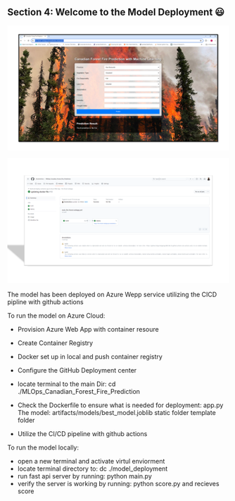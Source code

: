 ## Section 4: Welcome to the Model Deployment :smiley:
![alt text](../snapshots/website.png)


![alt text](../snapshots/cicd.png)

The model has been deployed on Azure Wepp service utilizing the CICD pipline with github actions 

To run the model on Azure Cloud:
- Provision Azure Web App with container resoure
- Create Container Registry 
- Docker set up in local and push container registry
- Configure the GitHub Deployment center

- locate terminal to the main Dir: cd ./MLOps_Canadian_Forest_Fire_Prediction
- Check the Dockerfile to ensure what is needed for deployment:
    app.py
    The model: artifacts/models/best_model.joblib
    static folder
    template folder
- Utilize the CI/CD pipeline with github actions

To run the model locally:
- open a new terminal and activate virtul enviorment
- locate terminal directory to: dc ./model_deployment
- run fast api server by running: python main.py
- verify the server is working by running: python score.py and recieves score 


